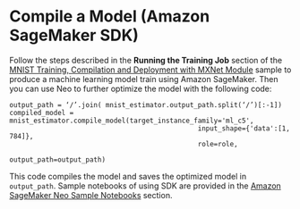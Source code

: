 # Compile a Model \(Amazon SageMaker SDK\)<a name="neo-job-compilation-sagemaker-sdk"></a>

Follow the steps described in the **Running the Training Job** section of the [MNIST Training, Compilation and Deployment with MXNet Module](https://github.com/awslabs/amazon-sagemaker-examples/blob/master/sagemaker_neo_compilation_jobs/mxnet_mnist/mxnet_mnist_neo.ipynb) sample to produce a machine learning model train using Amazon SageMaker\. Then you can use Neo to further optimize the model with the following code: 

```
output_path = ‘/’.join( mnist_estimator.output_path.split(‘/’)[:-1])
compiled_model = mnist_estimator.compile_model(target_instance_family='ml_c5', 
                                               input_shape={'data':[1, 784]},
                                               role=role,
                                               output_path=output_path)
```

This code compiles the model and saves the optimized model in `output_path`\. Sample notebooks of using SDK are provided in the [Amazon SageMaker Neo Sample Notebooks](neo.md#neo-sample-notebooks) section\.